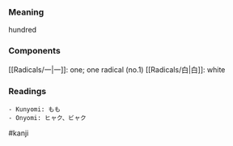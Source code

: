### Meaning

hundred

### Components

[[Radicals/一|一]]: one; one radical (no.1) [[Radicals/白|白]]: white

### Readings

```
- Kunyomi: もも
- Onyomi: ヒャク、ビャク
```

#kanji